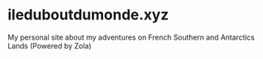 # ileduboutdumonde.xyz
My personal site about my adventures on French Southern and Antarctics Lands 
(Powered by Zola)